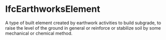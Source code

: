 # IfcEarthworksElement

A type of built element created by earthwork activities to build subgrade, to raise the level of the ground in general or reinforce or stabilize soil by some mechanical or chemical method.<!-- end of definition -->
